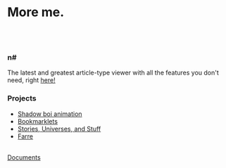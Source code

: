 # More me.
<br/><br/>

### n#
The latest and greatest article-type viewer with all the features you don't need, right [here!](./n#) 

### Projects
- [Shadow boi animation](./sba/index.md)
- [Bookmarklets](./bml.md)
- [Stories, Universes, and Stuff](./universe)
- [Farre](./universe/farre/index.md)
<br/><br/>

[Documents](./docs/index.md)
